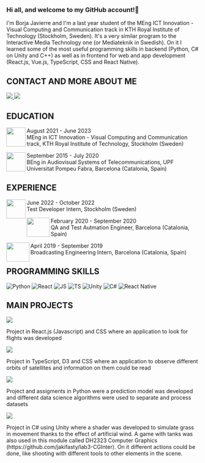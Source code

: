### Hi all, and welcome to my GitHub account!👋
I'm Borja Javierre and I'm a last year student of the MEng ICT Innovation - Visual Computing and Communication track in KTH Royal Institute of Technology (Stockholm, Sweden). It's a very similar program to the Interactive Media Technology one (or Mediateknik in Swedish). On it I learned some of the most useful programming skills in backend (Python, C# on Unity and C++) as well as in frontend for web and app development (React.js, Vue.js, TypeScript, CSS and React Native).

CONTACT AND MORE ABOUT ME
-------
<a align="center" href="mailto:borja.general@gmail.com?">
    <img src="https://img.shields.io/badge/mail-%23DD0031.svg?&style=for-the-badge&logo=gmail&logoColor=white&color=darkblue"/> 
</a>

<a align="center" href="https://www.linkedin.com/in/borja-javierre/" >
    <img src="https://img.shields.io/badge/LinkedIn-0077B5?style=for-the-badge&logo=linkedin&logoColor=white"/> 
</a>


EDUCATION
-------

<img 
    align="left"
        width="50px"
        height="50px"
        src="https://user-images.githubusercontent.com/40071882/163421545-5e430da1-25b5-4692-a8de-1d8ad62a8af4.png"
    />
August 2021 - June 2023                
MEng in ICT Innovation - Visual Computing and Communication track, KTH Royal Institute of Technology, Stockholm (Sweden)

<img 
    align="left"
        width="50px"
        height="50px"
        src="https://yt3.ggpht.com/ytc/AMLnZu8jVGs6SqhjoWTQ7EElLIq0n5yTLX7AtzXl94DZ=s900-c-k-c0x00ffffff-no-rj"
    />
September 2015 - July 2020                    
BEng in Audiovisual Systems of Telecommunications, UPF Universitat Pompeu Fabra, Barcelona (Catalonia, Spain)

EXPERIENCE
-------

<img 
    align="left"
        width="50px"
        height="50px"
        src="https://media.licdn.com/dms/image/C4D0BAQGXOuBsm2KLDg/company-logo_200_200/0/1541087427137?e=1680134400&v=beta&t=ZrMQtvUMD1ON0OHd2cp02nXU9dmIoc9EwXanr28R0Dw"
    />
June 2022 - October 2022                     
Test Developer Intern, Stockholm (Sweden)

<img 
    align="left"
        width="60px"
        height="50px"
        src="https://upload.wikimedia.org/wikipedia/fr/thumb/d/d6/Logo_Worldline_-_2021.svg/1200px-Logo_Worldline_-_2021.svg.png"
    />
February 2020 - September 2020                    
QA and Test Autmation Engineer, Barcelona (Catalonia, Spain)

<img 
    align="left"
        width="60px"
        height="50px"
        src="https://s10.s3c.es/imag/_v0/700x420/0/b/b/cellnex-logo-700.jpg"
    />
April 2019 - September 2019                    
Broadcasting Engineering Intern, Barcelona (Catalonia, Spain)

PROGRAMMING SKILLS
-------
![Python](https://img.shields.io/badge/Python-3776AB?style=for-the-badge&logo=python&logoColor=white)
![React](https://img.shields.io/badge/-React.Js-61DAFB?logo=react&logoColor=white&style=for-the-badge)
![JS](https://img.shields.io/badge/JavaScript-F7DF1E?style=for-the-badge&logo=javascript&logoColor=black)
![TS](https://img.shields.io/badge/TypeScript-F7DF1E?style=for-the-badge&logo=typescript&logoColor=black&color=blue)
![Unity](https://img.shields.io/badge/Unity-100000?style=for-the-badge&logo=unity&logoColor=white)
![C#](https://img.shields.io/badge/C%23-239120?style=for-the-badge&logo=c-sharp&logoColor=white)
![React Native](https://img.shields.io/badge/React_Native-20232A?style=for-the-badge&logo=react&logoColor=61DAFB)

MAIN PROJECTS
-------
<a align="left" href="https://github.com/jakifasty/flightsearch">
    <img src="https://img.shields.io/badge/FlightSearch-%23DD0031.svg?&style=for-the-badge&logo=gitlab&logoColor=gray&color=black"/>           
</a>
<p>Project in React.js (Javascript) and CSS where an application to look for flights was developed</p>

<a align="left" href="https://github.com/jakifasty/orbiteye">
    <img src="https://img.shields.io/badge/OrbitEye-%23DD0031.svg?&style=for-the-badge&logo=gitlab&logoColor=gray&color=black "/>           
</a>
<p>Project in TypeScript, D3 and CSS where an application to observe different orbits of satellites and information on them could be read</p>

<a align="left" href="https://github.com/jakifasty/ID2214ProgrammingDataScience">
    <img src="https://img.shields.io/badge/ModelPredictionDataScience-%23DD0031.svg?&style=for-the-badge&logo=gitlab&logoColor=gray&color=black"/>              
</a>
<p>Project and assigments in Python were a prediction model was developed and different data science algorithms were used to separate and process datasets</p>

<a align="left" href="https://github.com/jakifasty/DH2323-CollisionDetectionLevelDetail-Lab3">
    <img src="https://img.shields.io/badge/GrassShader-%23DD0031.svg?&style=for-the-badge&logo=gitlab&logoColor=gray&color=black"/>               
</a>
<p>Project in C# using Unity where a shader was developed to simulate grass in movement thanks to the effect of artificial wind. A game with tanks was also used in this module called DH2323 Computer Graphics (https://github.com/jakifasty/lab3-CGInter). On it different actions could be done, like shooting with different tools to other elements in the scene.</p>



